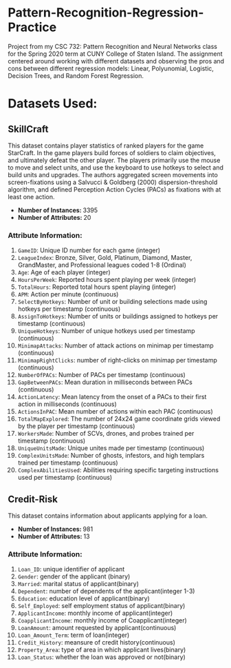 # Pattern-Recognition-Regression-Practice
Project from my CSC 732: Pattern Recognition and Neural Networks class for the Spring 2020 term at CUNY College of Staten Island. The assignment centered around working with different datasets and observing the pros and cons between different regression models: Linear, Polyunomial, Logistic, Decision Trees, and Random Forest Regression.

<h1>Datasets Used:</h1>
<h2>SkillCraft</h2>
<p>This dataset contains player statistics of ranked players for the game StarCraft. In the game players build forces of soldiers to claim objectives, and ultimately defeat the other player. The players primarily use the mouse to move and select units, and use the keyboard to use hotkeys to select and build units and upgrades. The authors aggregated screen movements into screen-fixations using a Salvucci & Goldberg (2000) dispersion-threshold algorithm, and defined Perception Action Cycles (PACs) as fixations with at least one action. </p>

<ul>
    <li><strong>Number of Instances: </strong>3395</li>
    <li><strong>Number of Attributes: </strong>20</li>
</ul>

<h3>Attribute Information:</h3>
<ol>
    <li><code>GameID</code>: Unique ID number for each game (integer)</li>
<li><code>LeagueIndex</code>: Bronze, Silver, Gold, Platinum, Diamond, Master, GrandMaster, and Professional leagues coded 1-8 (Ordinal)</li>
<li><code>Age</code>: Age of each player (integer)</li>
<li><code>HoursPerWeek</code>: Reported hours spent playing per week (integer)</li>
<li><code>TotalHours</code>: Reported total hours spent playing (integer)</li>
<li><code>APM</code>: Action per minute (continuous)</li>
<li><code>SelectByHotkeys</code>: Number of unit or building selections made using hotkeys per timestamp (continuous)</li>
<li><code>AssignToHotkeys</code>: Number of units or buildings assigned to hotkeys per timestamp (continuous)</li>
<li><code>UniqueHotkeys</code>: Number of unique hotkeys used per timestamp (continuous)</li>
<li><code>MinimapAttacks</code>: Number of attack actions on minimap per timestamp (continuous)</li>
<li><code>MinimapRightClicks</code>: number of right-clicks on minimap per timestamp (continuous)</li>
<li><code>NumberOfPACs</code>: Number of PACs per timestamp (continuous)</li>
<li><code>GapBetweenPACs</code>: Mean duration in milliseconds between PACs (continuous)</li>
<li><code>ActionLatency</code>: Mean latency from the onset of a PACs to their first action in milliseconds (continuous)</li>
<li><code>ActionsInPAC</code>: Mean number of actions within each PAC (continuous)</li>
<li><code>TotalMapExplored</code>: The number of 24x24 game coordinate grids viewed by the player per timestamp (continuous)</li>
<li><code>WorkersMade</code>: Number of SCVs, drones, and probes trained per timestamp (continuous)</li>
<li><code>UniqueUnitsMade</code>: Unique unites made per timestamp (continuous)</li>
<li><code>ComplexUnitsMade</code>: Number of ghosts, infestors, and high templars trained per timestamp (continuous)</li>
<li><code>ComplexAbilitiesUsed</code>: Abilities requiring specific targeting instructions used per timestamp (continuous)</li>
</ol>

<h2>Credit-Risk</h2>
<p>This dataset contains information about applicants applying for a loan. </p>

<ul>
    <li><strong>Number of Instances: </strong>981</li>
    <li><strong>Number of Attributes: </strong>13</li>
</ul>

<h3>Attribute Information:</h3>
<ol>
    <li><code>Loan_ID</code>: unique identifier of applicant</li>
    <li><code>Gender</code>: gender of the applicant (binary)</li>
    <li><code>Married</code>: marital status of applicant(binary)</li>
    <li><code>Dependent</code>: number of dependents of the applicant(integer 1-3)</li>
    <li><code>Education</code>: education level of applicant(binary)</li>
    <li><code>Self_Employed</code>: self employment status of applicant(binary)</li>
    <li><code>ApplicantIncome</code>: monthly income of applicant(integer)</li>
    <li><code>CoapplicantIncome</code>: monthly income of Coapplicant(integer)</li>
    <li><code>LoanAmount</code>: amount requested by applicant(continuous)</li>
    <li><code>Loan_Amount_Term</code>: term of loan(integer)</li>
    <li><code>Credit_History</code>: meansure of credit history(continuous)</li>
    <li><code>Property_Area</code>: type of area in which applicant lives(binary)</li>
    <li><code>Loan_Status</code>: whether the loan was approved or not(binary)</li>
</ol>
